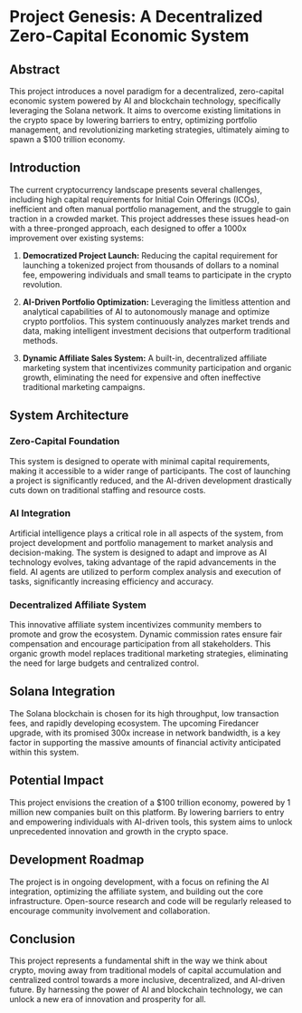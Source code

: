 # Project Genesis: A Decentralized Zero-Capital Economic System

## Abstract

This project introduces a novel paradigm for a decentralized, zero-capital economic system powered by AI and blockchain technology, specifically leveraging the Solana network. It aims to overcome existing limitations in the crypto space by lowering barriers to entry, optimizing portfolio management, and revolutionizing marketing strategies, ultimately aiming to spawn a $100 trillion economy.

## Introduction

The current cryptocurrency landscape presents several challenges, including high capital requirements for Initial Coin Offerings (ICOs), inefficient and often manual portfolio management, and the struggle to gain traction in a crowded market. This project addresses these issues head-on with a three-pronged approach, each designed to offer a 1000x improvement over existing systems:

1. **Democratized Project Launch:** Reducing the capital requirement for launching a tokenized project from thousands of dollars to a nominal fee, empowering individuals and small teams to participate in the crypto revolution.

2. **AI-Driven Portfolio Optimization:** Leveraging the limitless attention and analytical capabilities of AI to autonomously manage and optimize crypto portfolios. This system continuously analyzes market trends and data, making intelligent investment decisions that outperform traditional methods.

3. **Dynamic Affiliate Sales System:** A built-in, decentralized affiliate marketing system that incentivizes community participation and organic growth, eliminating the need for expensive and often ineffective traditional marketing campaigns.

## System Architecture

### Zero-Capital Foundation

This system is designed to operate with minimal capital requirements, making it accessible to a wider range of participants. The cost of launching a project is significantly reduced, and the AI-driven development drastically cuts down on traditional staffing and resource costs.

### AI Integration

Artificial intelligence plays a critical role in all aspects of the system, from project development and portfolio management to market analysis and decision-making. The system is designed to adapt and improve as AI technology evolves, taking advantage of the rapid advancements in the field. AI agents are utilized to perform complex analysis and execution of tasks, significantly increasing efficiency and accuracy.

### Decentralized Affiliate System

This innovative affiliate system incentivizes community members to promote and grow the ecosystem. Dynamic commission rates ensure fair compensation and encourage participation from all stakeholders. This organic growth model replaces traditional marketing strategies, eliminating the need for large budgets and centralized control.

## Solana Integration

The Solana blockchain is chosen for its high throughput, low transaction fees, and rapidly developing ecosystem. The upcoming Firedancer upgrade, with its promised 300x increase in network bandwidth, is a key factor in supporting the massive amounts of financial activity anticipated within this system.

## Potential Impact

This project envisions the creation of a $100 trillion economy, powered by 1 million new companies built on this platform. By lowering barriers to entry and empowering individuals with AI-driven tools, this system aims to unlock unprecedented innovation and growth in the crypto space.

## Development Roadmap

The project is in ongoing development, with a focus on refining the AI integration, optimizing the affiliate system, and building out the core infrastructure. Open-source research and code will be regularly released to encourage community involvement and collaboration.

## Conclusion

This project represents a fundamental shift in the way we think about crypto, moving away from traditional models of capital accumulation and centralized control towards a more inclusive, decentralized, and AI-driven future. By harnessing the power of AI and blockchain technology, we can unlock a new era of innovation and prosperity for all.
